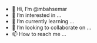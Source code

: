 - 👋 Hi, I’m @mbahsemar
- 👀 I’m interested in ...
- 🌱 I’m currently learning ...
- 💞️ I’m looking to collaborate on ...
- 📫 How to reach me ...

<!---
mbahsemar/mbahsemar is a ✨ special ✨ repository because its `README.md` (this file) appears on your GitHub profile.
You can click the Preview link to take a look at your changes.
--->
